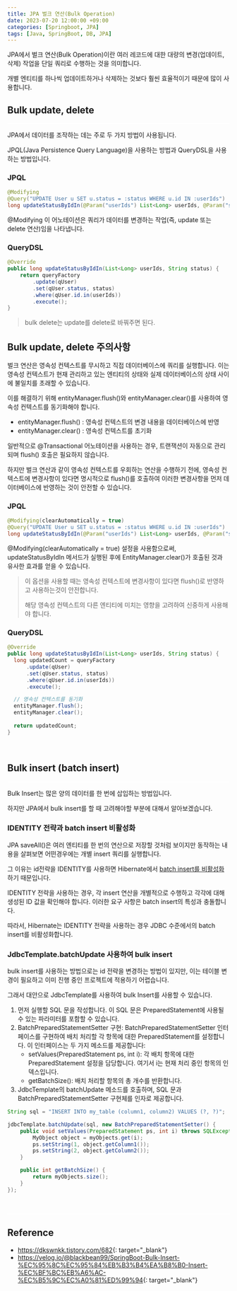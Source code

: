 ```yaml
---
title: JPA 벌크 연산(Bulk Operation)
date: 2023-07-20 12:00:00 +09:00
categories: [Springboot, JPA]
tags: [Java, SpringBoot, DB, JPA]    
---
```


JPA에서 벌크 연산(Bulk Operation)이란 여러 레코드에 대한 대량의 변경(업데이트, 삭제) 작업을 단일 쿼리로 수행하는 것을 의미합니다.

개별 엔티티를 하나씩 업데이트하거나 삭제하는 것보다 훨씬 효율적이기 때문에 많이 사용합니다.

## Bulk update, delete

<hr style="height: 2px; border: none; background-color: white;" />

JPA에서 데이터를 조작하는 데는 주로 두 가지 방법이 사용됩니다.

JPQL(Java Persistence Query Language)을 사용하는 방법과 QueryDSL을 사용하는 방법입니다.

### JPQL

```java
@Modifying
@Query("UPDATE User u SET u.status = :status WHERE u.id IN :userIds")
long updateStatusByIdIn(@Param("userIds") List<Long> userIds, @Param("status") String status);
```

@Modifying 이 어노테이션은 쿼리가 데이터를 변경하는 작업(즉, update 또는 delete 연산)임을 나타냅니다.


### QueryDSL

```java
@Override
public long updateStatusByIdIn(List<Long> userIds, String status) {
    return queryFactory
        .update(qUser)
        .set(qUser.status, status)
        .where(qUser.id.in(userIds))
        .execute();
}
```

> bulk delete는 update를 delete로 바꿔주면 된다.

## Bulk update, delete 주의사항

벌크 연산은 영속성 컨텍스트를 무시하고 직접 데이터베이스에 쿼리를 실행합니다. 이는 영속성 컨텍스트가 현재 관리하고 있는 엔티티의 상태와 실제 데이터베이스의 상태 사이에 불일치를 초래할 수 있습니다.

이를 해결하기 위해 entityManager.flush()와 entityManager.clear()를 사용하여 영속성 컨텍스트를 동기화해야 합니다.

- entityManager.flush() : 영속성 컨텍스트의 변경 내용을 데이터베이스에 반영
- entityManager.clear() : 영속성 컨텍스트를 초기화

일반적으로 @Transactional 어노테이션을 사용하는 경우, 트랜잭션이 자동으로 관리되며 flush() 호출은 필요하지 않습니다.

하지만 벌크 연산과 같이 영속성 컨텍스트를 우회하는 연산을 수행하기 전에, 영속성 컨텍스트에 변경사항이 있다면 명시적으로 flush()를 호출하여 이러한 변경사항을 먼저 데이터베이스에 반영하는 것이 안전할 수 있습니다.

### JPQL

```java
@Modifying(clearAutomatically = true)
@Query("UPDATE User u SET u.status = :status WHERE u.id IN :userIds")
long updateStatusByIdIn(@Param("userIds") List<Long> userIds, @Param("status") String status);
```

@Modifying(clearAutomatically = true) 설정을 사용함으로써, updateStatusByIdIn 메서드가 실행된 후에 EntityManager.clear()가 호출된 것과 유사한 효과를 얻을 수 있습니다.

> 이 옵션을 사용할 때는 영속성 컨텍스트에 변경사항이 있다면 flush()로 반영하고 사용하는것이 안전합니다.
> 
>
> 해당 영속성 컨텍스트의 다른 엔티티에 미치는 영향을 고려하여 신중하게 사용해야 합니다.

### QueryDSL

```java
@Override
public long updateStatusByIdIn(List<Long> userIds, String status) {
  long updatedCount = queryFactory
      .update(qUser)
      .set(qUser.status, status)
      .where(qUser.id.in(userIds))
      .execute();

  // 영속성 컨텍스트를 동기화
  entityManager.flush();
  entityManager.clear();
  
  return updatedCount;
}
```


<br>

## Bulk insert (batch insert)

<hr style="height: 2px; border: none; background-color: white;" />

Bulk Insert는 많은 양의 데이터를 한 번에 삽입하는 방법입니다.

하지만 JPA에서 bulk insert를 할 때 고려해야할 부분에 대해서 알아보겠습니다.

### IDENTITY 전략과 batch insert 비활성화

JPA saveAll()은 여러 엔티티를 한 번의 연산으로 저장할 것처럼 보이지만 동작하는 내용을 살펴보면 어떤경우에는 개별 insert 쿼리를 실행합니다.

그 이유는 id전략을 IDENTITY를 사용하면 Hibernate에서 [batch insert를 비활성화](https://www.baeldung.com/jpa-hibernate-batch-insert-update) 하기 때문입니다.

IDENTITY 전략을 사용하는 경우, 각 insert 연산을 개별적으로 수행하고 각각에 대해 생성된 ID 값을 확인해야 합니다. 이러한 요구 사항은 batch insert의 특성과 충돌합니다.

따라서, Hibernate는 IDENTITY 전략을 사용하는 경우 JDBC 수준에서의 batch insert를 비활성화합니다.

### JdbcTemplate.batchUpdate 사용하여 bulk insert

bulk insert를 사용하는 방법으로는 id 전략을 변경하는 방법이 있지만, 이는 테이블 변경이 필요하고 이미 진행 중인 프로젝트에 적용하기 어렵습니다.

그래서 대안으로 JdbcTemplate를 사용하여 bulk Insert를 사용할 수 있습니다.

1. 먼저 실행할 SQL 문을 작성합니다. 이 SQL 문은 PreparedStatement에 사용될 수 있는 파라미터를 포함할 수 있습니다.
2. BatchPreparedStatementSetter 구현: BatchPreparedStatementSetter 인터페이스를 구현하여 배치 처리할 각 항목에 대한 PreparedStatement를 설정합니다. 이 인터페이스는 두 가지 메소드를 제공합니다:
   - setValues(PreparedStatement ps, int i): 각 배치 항목에 대한 PreparedStatement 설정을 담당합니다. 여기서 i는 현재 처리 중인 항목의 인덱스입니다.
   - getBatchSize(): 배치 처리할 항목의 총 개수를 반환합니다.
3. JdbcTemplate의 batchUpdate 메소드를 호출하며, SQL 문과 BatchPreparedStatementSetter 구현체를 인자로 제공합니다.

```java
String sql = "INSERT INTO my_table (column1, column2) VALUES (?, ?)";

jdbcTemplate.batchUpdate(sql, new BatchPreparedStatementSetter() {
    public void setValues(PreparedStatement ps, int i) throws SQLException {
        MyObject object = myObjects.get(i);
        ps.setString(1, object.getColumn1());
        ps.setString(2, object.getColumn2());
    }

    public int getBatchSize() {
        return myObjects.size();
    }
});
```

<br>

<hr style="height: 2px; border: none; background-color: white;" />

## Reference 

- <https://dkswnkk.tistory.com/682>{: target="_blank"}
- <https://velog.io/@blackbean99/SpringBoot-Bulk-Insert-%EC%95%8C%EC%95%84%EB%B3%B4%EA%B8%B0-Insert-%EC%BF%BC%EB%A6%AC-%EC%B5%9C%EC%A0%81%ED%99%94>{: target="_blank"}
